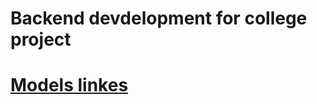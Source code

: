 # Backend devdelopment for college project 
# [Models linkes](https://app.eraser.io/workspace/YtPqZ1VogxGy1jzIDkzj)